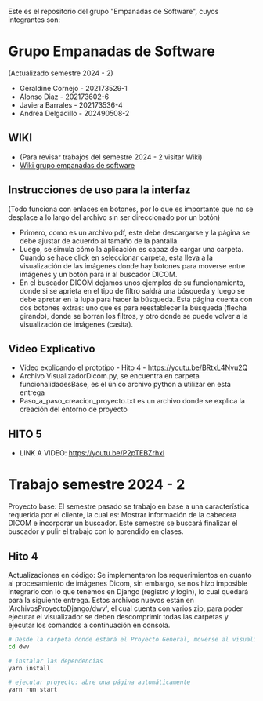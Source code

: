 Este es el repositorio del grupo "Empanadas de Software", cuyos integrantes son:

# Grupo Empanadas de Software
(Actualizado semestre 2024 - 2)
* Geraldine Cornejo - 202173529-1
* Alonso Diaz - 202173602-6
* Javiera Barrales - 202173536-4
* Andrea Delgadillo - 202490508-2


## WIKI
* (Para revisar trabajos del semestre 2024 - 2 visitar Wiki)
* [Wiki grupo empanadas de software](https://github.com/Vestermix/GRP-EMPANADAS-DE-SOFTWARE-2024-PROYINF/wiki)

## Instrucciones de uso para la interfaz 
(Todo funciona con enlaces en botones, por lo que es importante que no se desplace a lo largo del archivo sin ser direccionado por un botón)
* Primero, como es un archivo pdf, este debe descargarse y la página se debe ajustar de acuerdo al tamaño de la pantalla.
* Luego, se simula cómo la aplicación es capaz de cargar una carpeta. Cuando se hace click en seleccionar carpeta, esta lleva a la visualización de las imágenes donde hay botones para moverse entre imágenes y un botón para ir al buscador DICOM.
* En el buscador DICOM dejamos unos ejemplos de su funcionamiento, donde si se aprieta en el tipo de filtro saldrá una búsqueda y luego se debe apretar en la lupa para hacer la búsqueda. Esta página cuenta con dos botones extras: uno que es para reestablecer la búsqueda (flecha girando), donde se borran los filtros, y otro donde se puede volver a la visualización de imágenes (casita).

## Video Explicativo
* Video explicando el prototipo - Hito 4 -
https://youtu.be/BRtxL4Nvu2Q
* Archivo VisualizadorDicom.py, se encuentra en carpeta funcionalidadesBase, es el único archivo python a utilizar en esta entrega
* Paso_a_paso_creacion_proyecto.txt es un archivo donde se explica la creación del entorno de proyecto
## HITO 5
* LINK A VIDEO: https://youtu.be/P2pTEBZrhxI

# Trabajo semestre 2024 - 2
Proyecto base: El semestre pasado se trabajo en base a una característica requerida por el cliente, la cual es: Mostrar información de la cabecera DICOM e incorporar un buscador.
Este semestre se buscará finalizar el buscador y pulir el trabajo con lo aprendido en clases.
## Hito 4
Actualizaciones en código: Se implementaron los requerimientos en cuanto al procesamiento de imágenes Dicom, sin embargo, se nos hizo imposible integrarlo con lo que tenemos en Django (registro y login), lo cual quedará para la siguiente entrega.
Estos archivos nuevos están en 'ArchivosProyectoDjango/dwv', el cual cuenta con varios zip, para poder ejecutar el visualizador se deben descomprimir todas las carpetas y ejecutar los comandos a continuación en consola.

```bash
# Desde la carpeta donde estará el Proyecto General, moverse al visualizador
cd dwv

# instalar las dependencias
yarn install

# ejecutar proyecto: abre una página automáticamente
yarn run start
```

